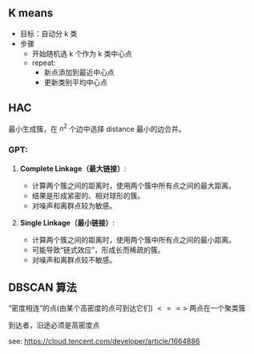 ## K means

- 目标：自动分 k 类
- 步骤
    - 开始随机选 k 个作为 k 类中心点
    - repeat:
        - 新点添加到最近中心点
        - 更新类别平均中心点

## HAC

最小生成簇，在 $n^2$ 个边中选择 distance 最小的边合并。

### GPT:

1. **Complete Linkage（最大链接）**:
    
    - 计算两个簇之间的距离时，使用两个簇中所有点之间的最大距离。
    - 结果是形成紧密的、相对球形的簇。
    - 对噪声和离群点较为敏感。
2. **Single Linkage（最小链接）**:
    
    - 计算两个簇之间的距离时，使用两个簇中所有点之间的最小距离。
    - 可能导致“链式效应”，形成长而稀疏的簇。
    - 对噪声和离群点较不敏感。

## DBSCAN 算法

“密度相连”的点(由某个高密度的点可到达它们) $<==>$ 两点在一个聚类簇

到达者，沿途必须是高密度点

see: https://cloud.tencent.com/developer/article/1664886
